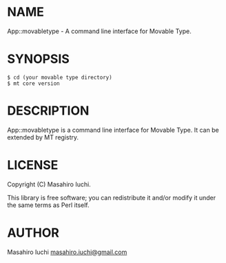 # NAME

App::movabletype - A command line interface for Movable Type.

# SYNOPSIS

    $ cd (your movable type directory)
    $ mt core version

# DESCRIPTION

App::movabletype is a command line interface for Movable Type.
It can be extended by MT registry.

# LICENSE

Copyright (C) Masahiro Iuchi.

This library is free software; you can redistribute it and/or modify
it under the same terms as Perl itself.

# AUTHOR

Masahiro Iuchi <masahiro.iuchi@gmail.com>

